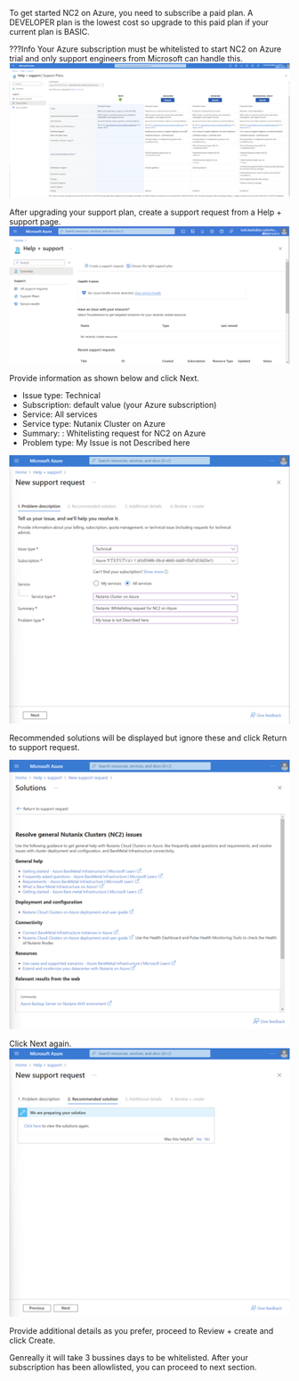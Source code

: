 To get started NC2 on Azure, you need to subscribe a paid plan. A DEVELOPER plan is the lowest cost so upgrade to this paid plan if your current plan is BASIC.

???Info
     Your Azure subscription must be whitelisted to start NC2 on Azure trial and only support engineers from Microsoft can handle this.
![](images/image.png)

After upgrading your support plan, create a support request from a Help + support page. 
![](images/image1.png)

Provide information as shown below and click Next.

- Issue type: Technical
- Subscription: default value (your Azure subscription)
- Service: All services
- Service type: Nutanix Cluster on Azure
- Summary: <your company name>: Whitelisting request for NC2 on Azure
- Problem type: My Issue is not Described here

![](images/image2.png)

Recommended solutions will be displayed but ignore these and click Return to support request.

![](images/image3.png)

Click Next again.
![](images/image4.png)

Provide additional details as you prefer, proceed to Review + create and click Create.

Genreally it will take 3 bussines days to be whitelisted. 
After your subscription has been allowlisted, you can proceed to next section.

